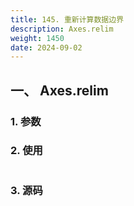 ```yaml
---
title: 145. 重新计算数据边界
description: Axes.relim
weight: 1450
date: 2024-09-02
---
```

<style>
th, td {
  border: 1px solid rgb(190, 190, 190);
}
</style>


## 一、 Axes.relim


### 1. 参数




### 2. 使用



```python


```


### 3. 源码
```python

```




